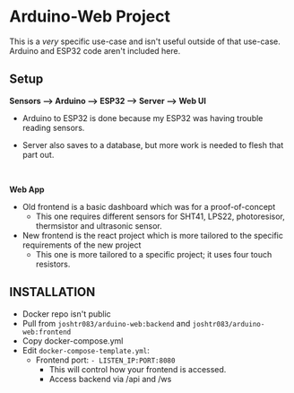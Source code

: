 
# Arduino-Web Project

This is a *very* specific use-case and isn't useful outside of that use-case. Arduino and ESP32 code aren't included here.

## **Setup**
**Sensors --> Arduino --> ESP32 --> Server --> Web UI**

- Arduino to ESP32 is done because my ESP32 was having trouble reading sensors.

- Server also saves to a database, but more work is needed to flesh that part out.

<br>

**Web App**  
- Old frontend is a basic dashboard which was for a proof-of-concept
  - This one requires different sensors for SHT41, LPS22, photoresisor, thermsistor and ultrasonic sensor. 
- New frontend is the react project which is more tailored to the specific requirements of the new project
  - This one is more tailored to a specific project; it uses four touch resistors.

## **INSTALLATION**
- Docker repo isn't public
- Pull from `joshtr083/arduino-web:backend` and `joshtr083/arduino-web:frontend`
- Copy docker-compose.yml
- Edit `docker-compose-template.yml`:
    - Frontend port: `- LISTEN_IP:PORT:8080`
        - This will control how your frontend is accessed.
        - Access backend via /api and /ws
